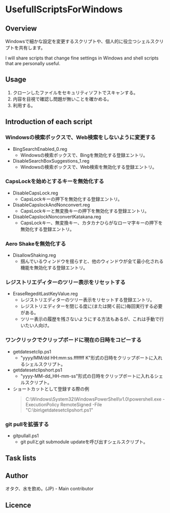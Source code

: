 # UsefullScriptsForWindows

## Overview
Windowsで細かな設定を変更するスクリプトや、個人的に役立つシェルスクリプトを共有します。

I will share scripts that change fine settings in Windows and shell scripts that are personally useful.

## Usage
1. クローンしたファイルをセキュリティソフトでスキャンする。
2. 内容を目視で確認し問題が無いことを確かめる。
3. 利用する。

## Introduction of each script
### Windowsの検索ボックスで、Web検索をしないように変更する
- BingSearchEnabled_0.reg
    - Windowsの検索ボックスで、Bingを無効化する登録エントリ。
- DisableSearchBoxSuggestions_1.reg
    - Windowsの検索ボックスで、Web検索を無効化する登録エントリ。

### CapsLockを始めとするキーを無効化する
- DisableCapsLock.reg
    - CapsLockキーの押下を無効化する登録エントリ。
- DisableCapslockAndNonconvert.reg
    - CapsLockキーと無変換キーの押下を無効化する登録エントリ。
- DisableCapslockNonconvertKatakana.reg
    - CapsLockキー、無変換キー、カタカナひらがなローマ字キーの押下を無効化する登録エントリ。

### Aero Shakeを無効化する
- DisallowShaking.reg
    - 掴んでいるウィンドウを揺らすと、他のウィンドウが全て最小化される機能を無効化する登録エントリ。

### レジストリエディターのツリー表示をリセットする
- EraseRegeditLastKeyValue.reg
    - レジストリエディターのツリー表示をリセットする登録エントリ。
    - レジストリエディターを閉じる度に(または開く前に)毎回実行する必要がある。
    - ツリー表示の履歴を残さないようにする方法もあるが、これは手動で行いたい人向け。

### ワンクリックでクリップボードに現在の日時をコピーする
- getdatesetclip.ps1
    - "yyyy/MM/dd HH:mm:ss.fffffff K"形式の日時をクリップボートに入れるシェルスクリプト。
- getdatesetclipshort.ps1
    - "yyyy-MM-dd_HH-mm-ss"形式の日時をクリップボートに入れるシェルスクリプト。
- ショートカットとして登録する際の例
    > C:\Windows\System32\WindowsPowerShell\v1.0\powershell.exe -ExecutionPolicy RemoteSigned -File "C:\bin\getdatesetclipshort.ps1"

### git pullを拡張する
- gitpullall.ps1
    - git pullとgit submodule updateを呼び出すシェルスクリプト。

## Task lists

## Author
オタク、水を飲め。(JP) - Main contributor

## Licence